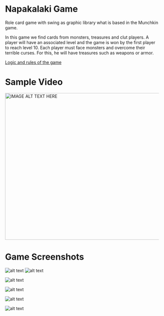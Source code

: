 # Napakalaki Game
Role card game with swing as graphic library what is based in the Munchkin game.

In this game we find cards from monsters, treasures and clut players. A player will have an associated level and the game is won by the first player to reach level 10. Each player must face monsters and overcome their terrible curses. For this, he will have treasures such as weapons or armor.

[Logic and rules of the game](https://drive.google.com/open?id=1B_K9OiXxmhdmsjksK6KPZ_KeyaAnmerc)

# Sample Video 

<a href="https://www.youtube.com/watch?v=CupcXvDDYg0&t=3s" target="_blank"><img src="https://i.imgur.com/HjSQrEF.png" 
alt="IMAGE ALT TEXT HERE" width="960" height="480"/></a>

# Game Screenshots 

![alt text](https://i.imgur.com/GT1hfko.png "Init Image")
![alt text](https://i.imgur.com/XfaarPn.png "Dice Image")

![alt text](https://i.imgur.com/OZLShUd.png "Game Screenshot")

![alt text](https://i.imgur.com/fyHtcmb.png "Game Screenshot")

![alt text](https://i.imgur.com/7F8wX9X.png "Game Screenshot")

![alt text](https://i.imgur.com/FSV7meD.png "Game Screenshot")
